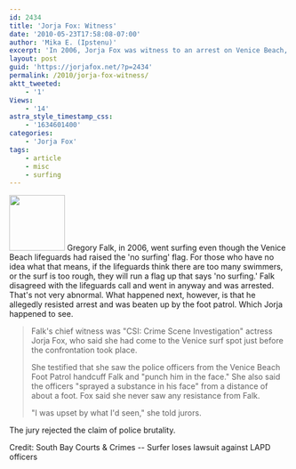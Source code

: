 ```yaml
---
id: 2434
title: 'Jorja Fox: Witness'
date: '2010-05-23T17:58:08-07:00'
author: 'Mika E. (Ipstenu)'
excerpt: 'In 2006, Jorja Fox was witness to an arrest on Venice Beach, and served in that capacity in trial.'
layout: post
guid: 'https://jorjafox.net/?p=2434'
permalink: /2010/jorja-fox-witness/
aktt_tweeted:
    - '1'
Views:
    - '14'
astra_style_timestamp_css:
    - '1634601400'
categories:
    - 'Jorja Fox'
tags:
    - article
    - misc
    - surfing
---
```


<a href="//static.jorjafox.net/wordpress/2010/05/cimes_courts.jpg"><img class="alignleft size-thumbnail wp-image-2435" title="cimes_courts" alt="" src="//static.jorjafox.net/wordpress/2010/05/cimes_courts-100x100.jpg" width="100" height="100" /></a> Gregory Falk, in 2006, went surfing even though the Venice Beach lifeguards had raised the 'no surfing' flag. For those who have no idea what that means, if the lifeguards think there are too many swimmers, or the surf is too rough, they will run a flag up that says 'no surfing.' Falk disagreed with the lifeguards call and went in anyway and was arrested. That's not very abnormal. What happened next, however, is that he allegedly resisted arrest and was beaten up by the foot patrol. Which Jorja happened to see.
<blockquote>Falk's chief witness was "CSI: Crime Scene Investigation" actress Jorja Fox, who said she had come to the Venice surf spot just before the confrontation took place.

She testified that she saw the police officers from the Venice Beach Foot Patrol handcuff Falk and "punch him in the face." She also said the officers "sprayed a substance in his face" from a distance of about a foot. Fox said she never saw any resistance from Falk.

"I was upset by what I'd seen," she told jurors.</blockquote>
The jury rejected the claim of police brutality.

Credit: South Bay Courts &amp; Crimes -- Surfer loses lawsuit against LAPD officers